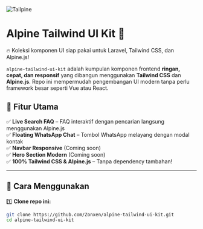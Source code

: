 ![Tailpine](https://github.com/user-attachments/assets/70d89850-0022-4f4a-82da-a1b129803497)

# Alpine Tailwind UI Kit 🚀
🔥 Koleksi komponen UI siap pakai untuk Laravel, Tailwind CSS, dan Alpine.js!

`alpine-tailwind-ui-kit` adalah kumpulan komponen frontend **ringan, cepat, dan responsif** yang dibangun menggunakan **Tailwind CSS** dan **Alpine.js**. Repo ini mempermudah pengembangan UI modern tanpa perlu framework besar seperti Vue atau React.

## 🎯 Fitur Utama
✅ **Live Search FAQ** – FAQ interaktif dengan pencarian langsung menggunakan Alpine.js  
✅ **Floating WhatsApp Chat** – Tombol WhatsApp melayang dengan modal kontak  
✅ **Navbar Responsive** (Coming soon)  
✅ **Hero Section Modern** (Coming soon)  
✅ **100% Tailwind CSS & Alpine.js** – Tanpa dependency tambahan!  

---

## 🚀 **Cara Menggunakan**
1️⃣ **Clone repo ini:**
```sh
git clone https://github.com/Zonxen/alpine-tailwind-ui-kit.git
cd alpine-tailwind-ui-kit
